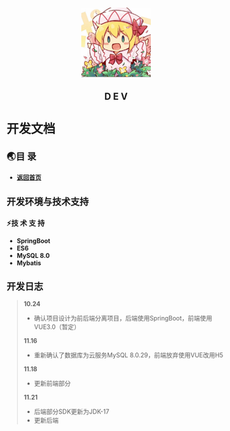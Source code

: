 <p align="center">
  <a href="" target="blank">
    <img src="../ico/projectlogo.jpg" alt="Logo" width="160" height="160">
  </a>
</p>
<h2 align="center" color="bule" >D E V</h2>

# 开发文档

## 🌏目 录

- **[返回首页](https://github.com/Asaka-xin/tk-bookstore#readme)**

## 开发环境与技术支持

### ⚡技 术 支 持

- **SpringBoot**
- **ES6**
- **MySQL 8.0**
- **Mybatis**

## 开发日志

> **10.24**
>
> - 确认项目设计为前后端分离项目，后端使用SpringBoot，前端使用VUE3.0（暂定）
>
> **11.16**
>
> - 重新确认了数据库为云服务MySQL 8.0.29，前端放弃使用VUE改用H5
>
> **11.18**
>
> - 更新前端部分
>
> **11.21**
>
> - 后端部分SDK更新为JDK-17
> - 更新后端

